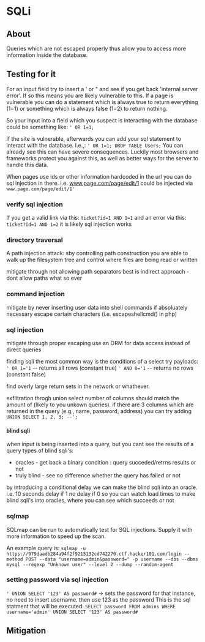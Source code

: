 # SQLi

## About
Queries which are not escaped properly thus allow you to access more information inside the database.

## Testing for it
For an input field try to insert a ' or " and see if you get back 'internal server error'. If so this means you are likely vulnerable to this. If a page is
vulnerable you can do a statement which is always true to return everything (1=1) or something which is always false (1=2) to return nothing.

So your input into a field which you suspect is interacting with the database could be something like:
`' OR 1=1;` 

If the site is vulnerable, afterwards you can add your sql statement to interact with the database. I.e.,:
`' OR 1=1; DROP TABLE Users;`
You can already see this can have severe consequences. Luckily most browsers and frameworks protect you against this, as well as better ways
for the server to handle this data.

When pages use ids or other information hardcoded in the url you can do sql injection in there. i.e. www.page.com/page/edit/1 could be injected via
`www.page.com/page/edit/1'`

### verify sql injection
If you get a valid link via this: `ticket?id=1 AND 1=1`
and an error via this: `ticket?id=1 AND 1=2` it is likely sql injection works

### directory traversal
A path injection attack: sby controlling path construction you are able to walk up the filesystem tree and control where files are being read or written

mitigate through not allowing path separators
best is indirect approach - dont allow paths what so ever

### command injection
mitigate by never inserting user data into shell commands
if absoluately necessary escape certain characters (i.e. escapeshellcmd() in php)

### sql injection
mitigate through proper escaping
use an ORM for data access instead of direct queries

finding sqli the most common way is the conditions of a select
try payloads:
`' OR 1='1` -- returns all rows (constant true)
`' AND 0='1` -- returns no rows (constant false)

find overly large return sets in the network or whathever.

exfiltration throgh union select
number of columns should match the amount of (likely to you unkown queries). 
if there are 3 columns which are returned in the query (e.g., name, password, address) you can try
adding `UNION SELECT 1, 2, 3; --';`


#### blind sqli 
when input is being inserted into a query, but you cant see the results of a query
types of blind sqli's:
- oracles - get back a binary condition : query succeded/retrns results or not
- truly blind - see no difference whether the query has failed or not

by introducing a conditional delay we can make the blind sqli into an oracle. i.e. 10 seconds delay if 1 no delay if 0
so you can watch load times to make blind sqli's into oracles, where you can see which succeeds or not

###  sqlmap
SQLmap can be run to automatically test for SQL injections. Supply it with more information to speed up the scan. 

An example query is:
`sqlmap -u https://979daadb284a94f2f9215132cd742270.ctf.hacker101.com/login --method POST --data "username=admin&password=" -p username --dbs --dbms mysql --regexp "Unknown user" --level 2 --dump --random-agent`

### setting password via sql injection
`' UNION SELECT '123' AS password#` -> sets the password for that instance, no need to insert username. then use 123 as the password
This is the sql statment that will be executed: `SELECT password FROM admins WHERE username='admin' UNION SELECT '123' AS password#`

## Mitigation




